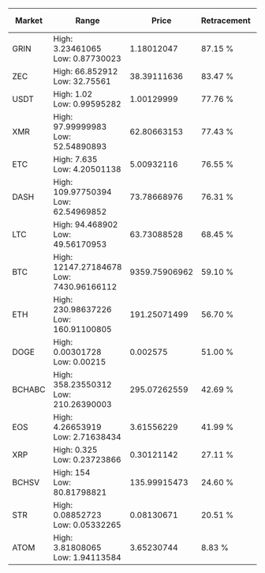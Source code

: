 | Market | Range | Price| Retracement | Doubles to 50% |
| --- | --- | --- | --- | --- |
| GRIN | High: 3.23461065<br />Low: 0.87730023 | 1.18012047 | 87.15 % | 1.74 |
| ZEC | High: 66.852912<br />Low: 32.75561 | 38.39111636 | 83.47 % | 1.30 |
| USDT | High: 1.02<br />Low: 0.99595282 | 1.00129999 | 77.76 % | 1.01 |
| XMR | High: 97.99999983<br />Low: 52.54890893 | 62.80663153 | 77.43 % | 1.20 |
| ETC | High: 7.635<br />Low: 4.20501138 | 5.00932116 | 76.55 % | 1.18 |
| DASH | High: 109.97750394<br />Low: 62.54969852 | 73.78668976 | 76.31 % | 1.17 |
| LTC | High: 94.468902<br />Low: 49.56170953 | 63.73088528 | 68.45 % | 1.13 |
| BTC | High: 12147.27184678<br />Low: 7430.96166112 | 9359.75906962 | 59.10 % | 1.05 |
| ETH | High: 230.98637226<br />Low: 160.91100805 | 191.25071499 | 56.70 % | 1.02 |
| DOGE | High: 0.00301728<br />Low: 0.00215 | 0.002575 | 51.00 % | 1.00 |
| BCHABC | High: 358.23550312<br />Low: 210.26390003 | 295.07262559 | 42.69 % | 0.00 |
| EOS | High: 4.26653919<br />Low: 2.71638434 | 3.61556229 | 41.99 % | 0.00 |
| XRP | High: 0.325<br />Low: 0.23723866 | 0.30121142 | 27.11 % | 0.00 |
| BCHSV | High: 154<br />Low: 80.81798821 | 135.99915473 | 24.60 % | 0.00 |
| STR | High: 0.08852723<br />Low: 0.05332265 | 0.08130671 | 20.51 % | 0.00 |
| ATOM | High: 3.81808065<br />Low: 1.94113584 | 3.65230744 | 8.83 % | 0.00 |

